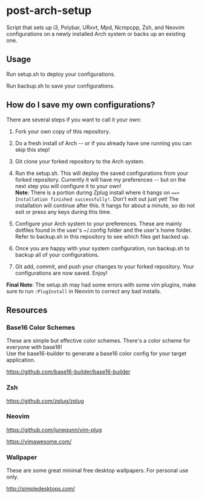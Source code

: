 # post-arch-setup
Script that sets up i3, Polybar, URxvt, Mpd, Ncmpcpp, Zsh, and Neovim configurations on a newly installed Arch system or backs up an existing one.

## Usage
Run setup.sh to deploy your configurations.

Run backup.sh to save your configurations.

## How do I save my own configurations?
There are several steps if you want to call it your own:

1. Fork your own copy of this repository.

2. Do a fresh install of Arch -- or if you already have one running you can skip this step!

3. Git clone your forked repository to the Arch system.

4. Run the setup.sh. This will deploy the saved configurations from your forked repository. Currently it will have my preferences -- but on the next step you will configure it to your own! <br>
**Note**: There is a portion during Zplug install where it hangs on `==> Installation finished successfully!`. Don't exit out just yet! The installation will continue after this. It hangs for about a minute, so do not exit or press any keys during this time.

5. Configure your Arch system to your preferences. These are mainly dotfiles found in the user's ~/.config folder and the user's home folder. Refer to backup.sh in this repository to see which files get backed up.

9. Once you are happy with your system configuration, run backup.sh to backup all of your configurations.

10. Git add, commit, and push your changes to your forked repository. Your configurations are now saved. Enjoy!

**Final Note**: The setup.sh may had some errors with some vim plugins, make sure to run `:PlugInstall` in Neovim to correct any bad installs.

## Resources

### Base16 Color Schemes
These are simple but effective color schemes. There's a color scheme for everyone with base16! <br>
Use the base16-builder to generate a base16 color config for your target application.

https://github.com/base16-builder/base16-builder

### Zsh

https://github.com/zplug/zplug

### Neovim

https://github.com/junegunn/vim-plug

https://vimawesome.com/

### Wallpaper
These are some great minimal free desktop wallpapers. For personal use only.

http://simpledesktops.com/
